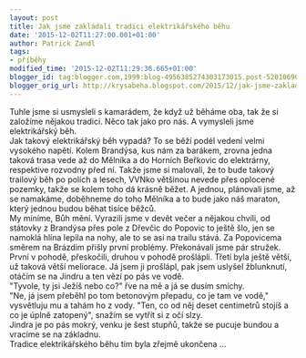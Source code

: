 ```yaml
---
layout: post
title: Jak jsme zakládali tradici elektrikářského běhu
date: '2015-12-02T11:27:00.001+01:00'
author: Patrick Zandl
tags:
- příběhy
modified_time: '2015-12-02T11:29:36.665+01:00'
blogger_id: tag:blogger.com,1999:blog-4956385274303173015.post-5201069099975083975
blogger_orig_url: http://krysabeha.blogspot.com/2015/12/jak-jsme-zakladali-tradici.html
---
```


Tuhle jsme si usmysleli s kamarádem, že když už běháme oba, tak že si založíme nějakou tradici. Něco tak jako pro nás. A vymysleli jsme elektrikářský běh.<br /><a name='more'></a>Jak takový elektrikářský běh vypadá? To se běží podél vedení velmi vysokého napětí. Kolem Brandýsa, kus nám za barákem, zrovna jedna taková trasa vede až do Mělníka a do Horních Beřkovic do elektrárny, respektive rozvodny před ní. Takže jsme si malovali, že to bude takový trailový běh po polích a lesech, VVNko většinou nevede přes oplocené pozemky, takže se kolem toho dá krásně běžet. A jednou, plánovali jsme, až se namakáme, doběhneme do toho Mělníka a to bude jako náš maraton, který jednou budou běhat tisíce běžců.<br />My míníme, Bůh mění. Vyrazili jsme v devět večer a nějakou chvíli, od státovky z Brandýsa přes pole z Dřevčic do Popovic to ještě šlo, jen se namoklá hlína lepila na nohy, ale to se asi na trailu stává. Za Popovicema směrem na Brázdim přišly první problémy. Překonávali jsme pár stružek. První v pohodě, přeskočili, druhou v pohodě prošlápli. Třetí byla ještě větší, už taková větší meliorace. Já jsem ji prošlápl, pak jsem uslyšel žblunknutí, otáčím se na Jindru a ten vězí po pás ve vodě.<br />"Tyvole, ty jsi Ježíš nebo co?" řve na mě a já se dusím smíchy.<br />"Ne, já jsem přeběhl po tom betonovým přepadu, co je tam ve vodě," vysvětluju mu a tahám ho z vody. "Ten, co od něj deset centimetrů stojíš a co je úplně zatopený", snažím se vytřít si z očí slzy.<br />Jindra je po pás mokrý, venku je šest stupňů, takže se pucuje bundou a vracíme se na základnu.<br />Tradice elektrikářského běhu tím byla zřejmě ukončena ...